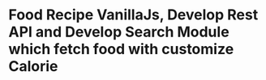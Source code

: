 # Food Recipe VanillaJs, Develop Rest API and Develop Search Module which fetch food with customize Calorie
